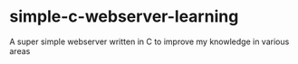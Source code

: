 # simple-c-webserver-learning
A super simple webserver written in C to improve my knowledge in various areas
